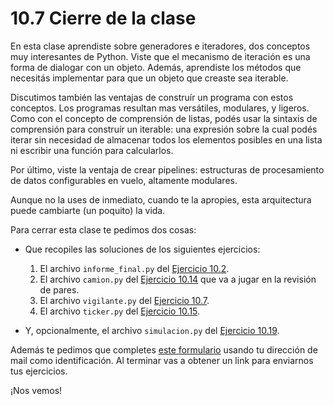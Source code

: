 # 10.7 Cierre de la clase

En esta clase aprendiste sobre generadores e iteradores, dos conceptos muy interesantes de Python. Viste que el mecanismo de iteración es una forma de dialogar con un objeto. Además, aprendiste los métodos que necesitás implementar para que un objeto que creaste sea iterable. 

Discutimos también las ventajas de construír un programa con estos conceptos. Los programas resultan mas versátiles, modulares, y ligeros. Como con el concepto de comprensión de listas, podés usar la sintaxis de comprensión para construír un iterable: una expresión sobre la cual podés iterar sin necesidad de almacenar todos los elementos posibles en una lista ni escribir una función para calcularlos.

Por último, viste la ventaja de crear pipelines: estructuras de procesamiento de datos configurables en vuelo, altamente modulares.  

Aunque no la uses de inmediato, cuando te la apropies, esta arquitectura puede cambiarte (un poquito) la vida.

Para cerrar esta clase te pedimos dos cosas:

* Que recopiles las soluciones de los siguientes ejercicios:
    1. El archivo `informe_final.py` del [Ejercicio 10.2](../10_Generadores_e_Iteradores/02_protocolo_Iteracion.md#ejercicio-102-iteracion-sobre-objetos).
    2. El archivo `camion.py` del [Ejercicio 10.14](../10_Generadores_e_Iteradores/05_Mas_generadores.md#ejercicio-1014-expresiones-generadoras-como-argumentos-en-funciones) que va a jugar en la revisión de pares.
    3. El archivo `vigilante.py` del [Ejercicio 10.7](../10_Generadores_e_Iteradores/03_iteracion_a_medida.md#ejercicio-107-cambios-de-precio-de-un-camion).
    4. El archivo `ticker.py` del [Ejercicio 10.15](../10_Generadores_e_Iteradores/05_Mas_generadores.md#ejercicio-1015-codigo-simple).

* Y, opcionalmente, el archivo `simulacion.py` del [Ejercicio 10.19](../10_Generadores_e_Iteradores/06_PredadorPresa.md#ejercicio-1019-alcanzando-la-madurez).

Además te pedimos  que completes [este formulario](https://docs.google.com/forms/d/1PO6LXOUZrqzsOyHmNtf8qrXRqSFaJiEHYcdRjv4I024) usando tu dirección de mail como identificación.  Al terminar vas a obtener un link para enviarnos tus ejercicios. 

¡Nos vemos!


